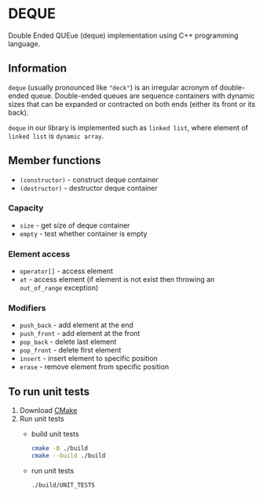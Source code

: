 # DEQUE

Double Ended QUEue (deque) implementation using C++ programming language.

## Information

`deque` (usually pronounced like `"deck"`) is an irregular acronym of double-ended queue. Double-ended queues are sequence containers with dynamic sizes that can be expanded or contracted on both ends (either its front or its back).

`deque` in our library is implemented such as `linked list`, where element of `linked list` is `dynamic array`.

## Member functions

- `(constructor)` - construct deque container
- `(destructor)` - destructor deque container

### Capacity

- `size` - get size of deque container
- `empty` - test whether container is empty

### Element access

- `operator[]` - access element
- `at` - access element (if element is not exist then throwing an `out_of_range` exception)

### Modifiers

- `push_back` - add element at the end
- `push_front` - add element at the front
- `pop_back` -  delete last element
- `pop_front` - delete first element
- `insert` - insert element to specific position
- `erase` - remove element from specific position

## To run unit tests

1. Download [CMake](https://cmake.org/download/)
2. Run unit tests
    - build unit tests

        ```bash
        cmake -B ./build
        cmake --build ./build
        ```

    - run unit tests

        ```bash
        ./build/UNIT_TESTS
        ```
